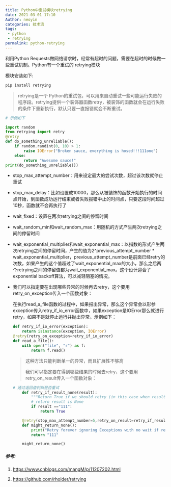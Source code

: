 ```yaml
---
title: Python中重试模块retrying
date: 2021-03-01 17:10
Author: neoyin
categories: 技术流
tags:
 - python
 - retrying
permalink: python-retrying
---
```




利用Python Requests做网络请求时，经常有超时的问题，需要在超时的时候做一些重试机制。Python有一个重试的 retrying模块 



模块安装如下:

```python
pip install retrying
```

>  retrying是一个 Python的重试包，可以用来自动重试一些可能运行失败的程序段。retrying提供一个装饰器函数retry，被装饰的函数就会在运行失败的条件下重新执行，默认只要一直报错就会不断重试。

```python
# 示例如下

import random
from retrying import retry
@retry
def do_something_unreliable():
    if random.randint(0, 10) > 1:
        raise IOError("Broken sauce, everything is hosed!!!111one")
    else:
        return "Awesome sauce!"
print(do_something_unreliable())
```



- stop_max_attempt_number：用来设定最大的尝试次数，超过该次数就停止重试

-  stop_max_delay：比如设置成10000，那么从被装饰的函数开始执行的时间点开始，到函数成功运行结束或者失败报错中止的时间点，只要这段时间超过10秒，函数就不会再执行了

- wait_fixed：设置在两次retrying之间的停留时间

- wait_random_min和wait_random_max：用随机的方式产生两次retrying之间的停留时间

- wait_exponential_multiplier和wait_exponential_max：以指数的形式产生两次retrying之间的停留时间，产生的值为2^previous_attempt_number * wait_exponential_multiplier，previous_attempt_number是前面已经retry的次数，如果产生的这个值超过了wait_exponential_max的大小，那么之后两个retrying之间的停留值都为wait_exponential_max。这个设计迎合了exponential backoff算法，可以减轻阻塞的情况。

- 我们可以指定要在出现哪些异常的时候再去retry，这个要用retry_on_exception传入一个函数对象：

  在执行read_a_file函数的过程中，如果报出异常，那么这个异常会以形参exception传入retry_if_io_error函数中，如果exception是IOError那么就进行retry，如果不是就停止运行并抛出异常。示例如下：

  ```python
  def retry_if_io_error(exception):
      return isinstance(exception, IOError)
  @retry(retry_on_exception=retry_if_io_error)
  def read_a_file():
      with open("file", "r") as f:
          return f.read()
  ```

  > 这种方法只能判断单一的异常，而且扩展性不够高
  >
  > 我们可以指定要在得到哪些结果的时候去retry，这个要用retry_on_result传入一个函数对象：

  ```python
  # 通过返回值判断是否重试
      def retry_if_result_none(result):
          """Return True if we should retry (in this case when result is None), False otherwise"""
          # return result is None
          if result =="111":
              return True
  
      @retry(stop_max_attempt_number=5,retry_on_result=retry_if_result_none)
      def might_return_none():
          print("Retry forever ignoring Exceptions with no wait if return value is None")
          return "111"
  
      might_return_none()
  ```



##### 参考:

1. <https://www.cnblogs.com/mangM/p/11207202.html>

2. <https://github.com/rholder/retrying>

